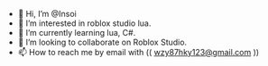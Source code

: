- 👋 Hi, I’m @Insoi
- 👀 I’m interested in roblox studio lua.
- 🌱 I’m currently learning lua, C#.
- 💞️ I’m looking to collaborate on Roblox Studio.
- 📫 How to reach me by email with (( wzy87hky123@gmail.com ))
